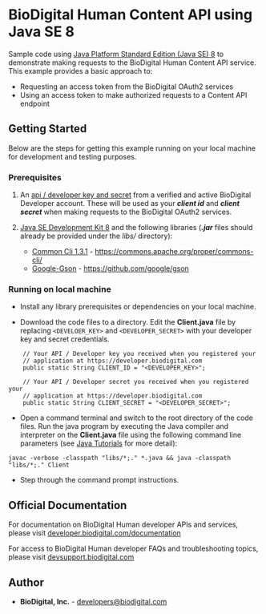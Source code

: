 ﻿BioDigital Human Content API using Java SE 8
========



Sample code using [Java Platform Standard Edition (Java SE) 8](http://www.oracle.com/technetwork/java/javase/downloads/index.html) to demonstrate making requests to the BioDigital Human Content API service.  This example provides a basic approach to:

* Requesting an access token from the BioDigital OAuth2 services
* Using an access token to make authorized requests to a Content API endpoint



## Getting Started

Below are the steps for getting this example running on your local machine for development and testing purposes.

### Prerequisites

1.  An [api / developer key and secret](https://devsupport.biodigital.com/hc/en-us/articles/234672847-Why-do-I-have-to-register-an-App-) from a verified and active BioDigital Developer account.  These will be used as your ***client id*** and ***client secret*** when making requests to the BioDigital OAuth2 services.


2. [Java SE Development Kit 8](http://www.oracle.com/technetwork/java/javase/downloads/index.html) and the following libraries (***.jar*** files should already be provided under the *libs/* directory):
	*  [Common Cli 1.3.1](https://commons.apache.org/proper/commons-cli/) - https://commons.apache.org/proper/commons-cli/
	*  [Google-Gson](https://github.com/google/gson) - https://github.com/google/gson




### Running on local machine

* Install any library prerequisites or dependencies on your local machine.


*  Download the code files to a directory.  Edit the **Client.java** file by replacing `<DEVELOER_KEY>` and `<DEVELOPER_SECRET>` with your developer key and secret credentials.


```node
	// Your API / Developer key you received when you registered your
	// application at https://developer.biodigital.com
	public static String CLIENT_ID = "<DEVELOPER_KEY>";

	// Your API / Developer secret you received when you registered your
	// application at https://developer.biodigital.com
	public static String CLIENT_SECRET = "<DEVELOPER_SECRET>";

```

*  Open a command terminal and switch to the root directory of the code files.  Run the java program by executing the Java compiler and interpreter on the **Client.java** file using the following command line parameters (see [Java Tutorials](https://docs.oracle.com/javase/tutorial/getStarted/cupojava/index.html) for more detail):
 
```
javac -verbose -classpath "libs/*;." *.java && java -classpath "libs/*;." Client
```

* Step through the command prompt instructions.    
  
  

## Official Documentation

For documentation on BioDigital Human developer APIs and services, please visit [developer.biodigital.com/documentation](https://developer.biodigital.com/documentation)

For access to BioDigital Human developer FAQs and troubleshooting topics, please visit [devsupport.biodigital.com](https://devsupport.biodigital.com)

## Author

* **BioDigital, Inc.** - developers@biodigital.com

